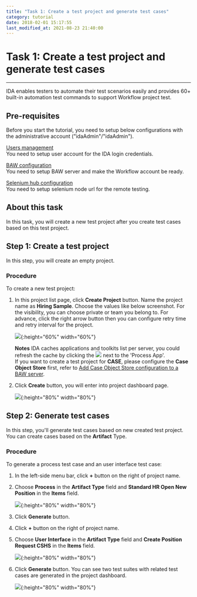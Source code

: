 ```yaml
---
title: "Task 1: Create a test project and generate test cases"
category: tutorial
date: 2018-02-01 15:17:55
last_modified_at: 2021-08-23 21:40:00
---
```


# Task 1: Create a test project and generate test cases
***

IDA enables testers to automate their test scenarios easily and provides 60+ built-in automation test commands to support Workflow project test.

## Pre-requisites
Before you start the tutorial, you need to setup below configurations with the administrative account ("idaAdmin"/"idaAdmin").

[Users management][1]  
You need to setup user account for the IDA login credentials.

[BAW configuration][2]   
You need to setup BAW server and make the Workflow account be ready.

[Selenium hub configuration][3]   
You need to setup selenium node url for the remote testing.


## About this task

In this task, you will create a new test project after you create test cases based on this test project.

## Step 1: Create a test project

  In this step, you will create an empty project.   
  
### Procedure

To create a new test project:

  1. In this project list page, click **Create Project** button. Name the project name as **Hiring Sample**. Choose the values like below screenshot. For the visibility, you can choose private or team you belong to. For advance, click the right arrow button then you can configure retry time and retry interval for the project.
    
     ![][tutorial_createproject]{:height="60%" width="60%"}

     **Notes** 
     IDA caches applications and toolkits list per server, you could refresh the cache by clicking the ![][tutorial_refresh_icon] next to the 'Process App'.  
     If you want to create a test project for **CASE**, please configure the **Case Object Store** first, refer to [Add Case Object Store configuration to a BAW server](https://sdc-china.github.io/IDA-doc/administration/administration-bpm-configuration.html#add-case-object-store-configuration-to-a-bpm-server).
  
  2. Click **Create** button, you will enter into project dashboard page.

     ![][tutorial_project_info]{:height="80%" width="80%"}
   
## Step 2: Generate test cases

  In this step, you'll generate test cases based on new created test project. You can create cases based on the  **Artifact** Type.
   
### Procedure
 
To generate a process test case and an user interface test case:

 1. In the left-side menu bar, click **+** button on the right of project name.

 2. Choose **Process** in the **Artifact Type** field and **Standard HR Open New Position** in the **Items** field.
  
     ![][tutorial_case_items_form]{:height="80%" width="80%"}
  
 3. Click **Generate** button.
  
 4. Click **+** button on the right of project name.
  
 5. Choose **User Interface** in the **Artifact Type** field and **Create Position Request CSHS** in the **Items** field. 
  
      ![][tutorial_case_items_form2]{:height="80%" width="80%"}
  
 6. Click **Generate** button. You can see two test suites with related test cases are generated in the project dashboard.

      ![][tutorial_case_basic_info]{:height="80%" width="80%"}

<!-- **[< Next>][4]** -->
  

[tutorial_case_items_form]: ../images/tutorial/tutorial_case_items_form.PNG
[tutorial_case_items_form2]: ../images/tutorial/tutorial_case_items_form2.PNG
[tutorial_case_basic_info]: ../images/tutorial/tutorial_case_basic_info.PNG

[1]: ../administration/administration-users-management.html
[2]: ../administration/administration-bpm-configuration.html
[3]: ../administration/administration-selenium-hub-configuration.html
[4]: tutorial-run-record-and-replay-a-test-case.html
[tutorial_createproject]: ../images/tutorial/tuorial_project_create.PNG 
[tutorial_refresh_icon]: ../images/tutorial/refresh-icon.PNG
[tutorial_project_info]: ../images/tutorial/tutorial_project_info.PNG
